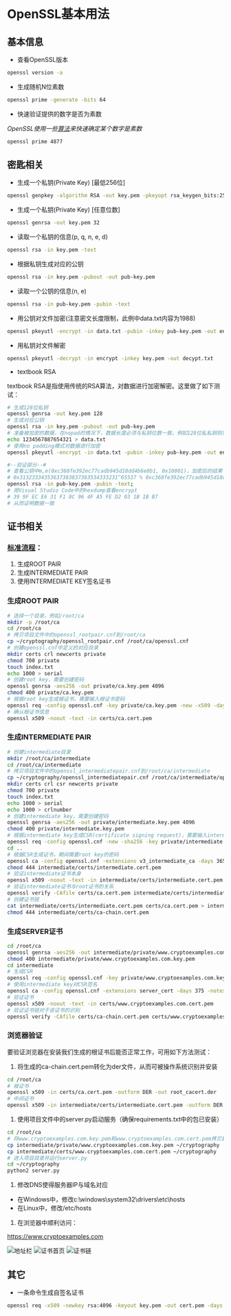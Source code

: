 # OpenSSL基本用法

## 基本信息

* 查看OpenSSL版本

```bash
openssl version -a
```

* 生成随机N位素数

```bash
openssl prime -generate -bits 64
```

* 快速验证提供的数字是否为素数

*OpenSSL使用一些[算法](https//security.stackexchange.com/questions/176394/how-does-openssl-generate-a-big-prime-number-so-fast)来快速确定某个数字是素数*

```bash
openssl prime 4877
```

## 密匙相关

* 生成一个私钥(Private Key) [最低256位]

```bash
openssl genpkey -algorithm RSA -out key.pem -pkeyopt rsa_keygen_bits:256
```

* 生成一个私钥(Private Key) [任意位数]

```bash
openssl genrsa -out key.pem 32
```

* 读取一个私钥的信息(p, q, n, e, d)

```bash
openssl rsa -in key.pem -text
```

* 根据私钥生成对应的公钥

```bash
openssl rsa -in key.pem -pubout -out pub-key.pem
```

* 读取一个公钥的信息(n, e)

```bash
openssl rsa -in pub-key.pem -pubin -text
```

* 用公钥对文件加密(注意密文长度限制，此例中data.txt内容为1988)

```bash
openssl pkeyutl -encrypt -in data.txt -pubin -inkey pub-key.pem -out encrypt
```

* 用私钥对文件解密

```bash
openssl pkeyutl -decrypt -in encrypt -inkey key.pem -out decypt.txt
```

* textbook RSA

textbook RSA是指使用传统的RSA算法，对数据进行加密解密。这里做了如下测试：

```bash
# 生成128位私钥
openssl genrsa -out key.pem 128
# 生成对应公钥
openssl rsa -in key.pem -pubout -out pub-key.pem
# 准备被加密的数据，在nopad的情况下，数据长度必须与私钥位数一致，例如128位私私钥则需要128位的数据
echo 1234567887654321 > data.txt
# 使用no padding模式对数据进行加密 
openssl pkeyutl -encrypt -in data.txt -pubin -inkey pub-key.pem -out encrypt -pkeyopt rsa_padding_mode:none

#--验证部分--#
# 查看公钥中m,e(0xc368fe392ec77cadb945d18dd4b6e0b1, 0x10001)，加密后的结果
# 0x31323334353637383837363534333231^65537 % 0xc368fe392ec77cadb945d18dd4b6e0b1 = 0x399fece631f18c964fa5fed2031b1bb7
openssl rsa -in pub-key.pem -pubin -text;
# 用Visual Studio Code中的hexdump查看encrypt
# 39 9F EC E6 31 F1 8C 96 4F A5 FE D2 03 1B 1B B7
# 从而证明数据一致
```

## 证书相关

### [标准流程](https://jamielinux.com/docs/openssl-certificate-authority/introduction.html)：

1. 生成ROOT PAIR
1. 生成INTERMEDIATE PAIR
1. 使用INTERMEDIATE KEY签名证书

### 生成ROOT PAIR

```bash
# 选择一个目录，例如/root/ca
mkdir -p /root/ca
cd /root/ca
# 拷贝项目文件中的openssl_rootpair.cnf到/root/ca
cp ~/cryptography/openssl_rootpair.cnf /root/ca/openssl.cnf
# 创建openssl.cnf中定义的对应目录
mkdir certs crl newcerts private
chmod 700 private
touch index.txt
echo 1000 > serial
# 创建root key，需要创建密码
openssl genrsa -aes256 -out private/ca.key.pem 4096
chmod 400 private/ca.key.pem
# 根据root key生成根证书，需要输入根证书密码
openssl req -config openssl.cnf -key private/ca.key.pem -new -x509 -days 7300 -sha256 -extensions v3_ca -out certs/ca.cert.pem
# 确认根证书信息
openssl x509 -noout -text -in certs/ca.cert.pem
```

### 生成INTERMEDIATE PAIR

```bash
# 创建intermediate目录
mkdir /root/ca/intermediate
cd /root/ca/intermediate
# 拷贝项目文件中的openssl_intermediatepair.cnf到/root/ca/intermediate
cp ~/cryptography/openssl_intermediatepair.cnf /root/ca/intermediate/openssl.cnf
mkdir certs crl csr newcerts private
chmod 700 private
touch index.txt
echo 1000 > serial
echo 1000 > crlnumber
# 创建intermediate key，需要创建密码
openssl genrsa -aes256 -out private/intermediate.key.pem 4096
chmod 400 private/intermediate.key.pem
# 根据intermediate key生成CSR(certificate signing request)，需要输入intermediate key的密码
openssl req -config openssl.cnf -new -sha256 -key private/intermediate.key.pem -out csr/intermediate.csr.pem
cd ..
# 根据CSR生成证书，期间需要root key的密码
openssl ca -config openssl.cnf -extensions v3_intermediate_ca -days 3650 -notext -md sha256 -in intermediate/csr/intermediate.csr.pem -out intermediate/certs/intermediate.cert.pem
chmod 444 intermediate/certs/intermediate.cert.pem
# 验证intermediate证书本身
openssl x509 -noout -text -in intermediate/certs/intermediate.cert.pem
# 验证intermediate证书与root证书的关系
openssl verify -CAfile certs/ca.cert.pem intermediate/certs/intermediate.cert.pem
# 创建证书链
cat intermediate/certs/intermediate.cert.pem certs/ca.cert.pem > intermediate/certs/ca-chain.cert.pem
chmod 444 intermediate/certs/ca-chain.cert.pem
```

### 生成SERVER证书

```bash
cd /root/ca
openssl genrsa -aes256 -out intermediate/private/www.cryptoexamples.com.key.pem 2048
chmod 400 intermediate/private/www.cryptoexamples.com.key.pem
cd intermediate
# 生成CSR
openssl req -config openssl.cnf -key private/www.cryptoexamples.com.key.pem -new -sha256 -out csr/www.cryptoexamples.com.csr.pem
# 使用intermediate key对CSR签名
openssl ca -config openssl.cnf -extensions server_cert -days 375 -notext -md sha256 -in csr/www.cryptoexamples.com.csr.pem -out certs/www.cryptoexamples.com.cert.pem
# 验证证书
openssl x509 -noout -text -in certs/www.cryptoexamples.com.cert.pem
# 验证证书链对于该证书的识别
openssl verify -CAfile certs/ca-chain.cert.pem certs/www.cryptoexamples.com.cert.pem
```

### 浏览器验证

要验证浏览器在安装我们生成的根证书后能否正常工作，可用如下方法测试：

1. 将生成的ca-chain.cert.pem转化为der文件，从而可被操作系统识别并安装
```bash
cd /root/ca
# 根证书
openssl x509 -in certs/ca.cert.pem -outform DER -out root_cacert.der
# 中间证书         
openssl x509 -in intermediate/certs/intermediate.cert.pem -outform DER -out intermediate_cacert.der
```
1. 使用项目文件中的server.py启动服务（确保requirements.txt中的包已安装）
```bash
cd /root/ca
# 将www.cryptoexamples.com.key.pem和www.cryptoexamples.com.cert.pem拷贝到server.py目录中
cp intermediate/private/www.cryptoexamples.com.key.pem ~/cryptography
cp intermediate/certs/www.cryptoexamples.com.cert.pem ~/cryptography
# 进入项目目录并运行server.py
cd ~/cryptography
python2 server.py
```

1. 修改DNS使得服务器IP与域名对应

* 在Windows中，修改c:\windows\system32\drivers\etc\hosts
* 在Linux中，修改/etc/hosts

1. 在浏览器中顺利访问：

https://www.cryptoexamples.com

![地址栏](https://github.com/baibinghere/cryptography/blob/master/readme_pictures/FirstLook.PNG)
![证书首页](https://github.com/baibinghere/cryptography/blob/master/readme_pictures/Certificate_General.PNG)
![证书链](https://github.com/baibinghere/cryptography/blob/master/readme_pictures/Certificate_Path.PNG)


## 其它
* 一条命令生成自签名证书

```bash
openssl req -x509 -newkey rsa:4096 -keyout key.pem -out cert.pem -days 365
```

